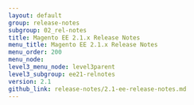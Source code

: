 ```yaml
---
layout: default
group: release-notes
subgroup: 02_rel-notes
title: Magento EE 2.1.x Release Notes
menu_title: Magento EE 2.1.x Release Notes
menu_order: 200
menu_node: 
level3_menu_node: level3parent
level3_subgroup: ee21-relnotes
version: 2.1
github_link: release-notes/2.1-ee-release-notes.md
---
```


